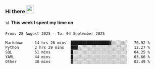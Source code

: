 ### Hi there <a href="https://www.gautamkrishnar.com/"><img src="https://media.giphy.com/media/hvRJCLFzcasrR4ia7z/giphy.gif" width="25px"></a>

📊 **This week I spent my time on**

<!--START_SECTION:waka-->

```txt
From: 28 August 2025 - To: 04 September 2025

Markdown     14 hrs 26 mins  █████████████████▓░░░░░░░   70.92 %
Python       2 hrs 29 mins   ███░░░░░░░░░░░░░░░░░░░░░░   12.27 %
SQL          51 mins         █░░░░░░░░░░░░░░░░░░░░░░░░   04.25 %
YAML         44 mins         █░░░░░░░░░░░░░░░░░░░░░░░░   03.66 %
Other        30 mins         ▓░░░░░░░░░░░░░░░░░░░░░░░░   02.49 %
```

<!--END_SECTION:waka-->
